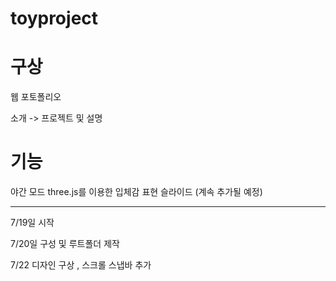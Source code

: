 
# toyproject


# 구상
웹 포토폴리오

소개 -> 프로젝트 및 설명 

# 기능 
야간 모드
three.js를 이용한 입체감 표현
슬라이드
(계속 추가될 예정)

---------------------------------------------------------------
7/19일 시작

7/20일 구성 및 루트폴더 제작

7/22 디자인 구상  , 스크롤 스냅바 추가